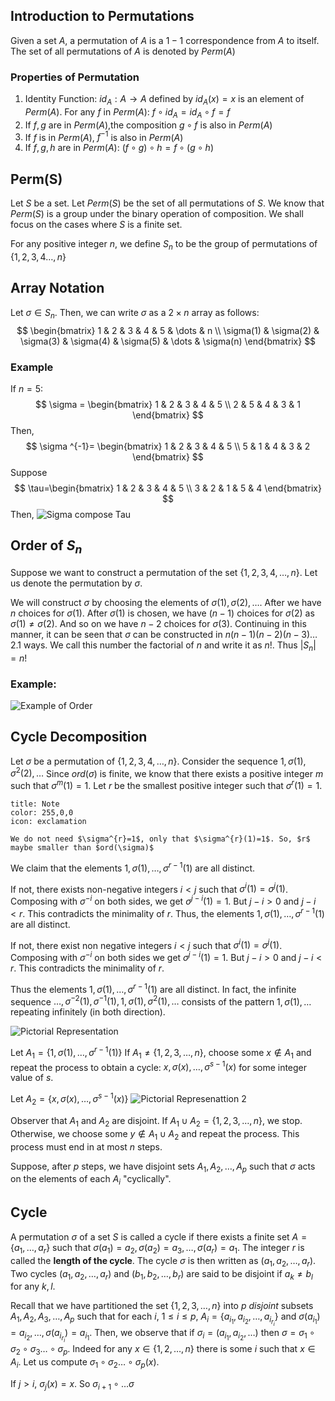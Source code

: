 
## Introduction to Permutations

Given a set $A$, a permutation of $A$ is a $1-1$ correspondence from $A$ to itself. The set of all permutations of $A$ is denoted by $Perm(A)$

### Properties of Permutation

1. Identity Function:  $id_{A}: A \rightarrow A$ defined by $id_{A}(x) = x$ is an element of $Perm(A)$. For any $f$ in $Perm(A)$: $f \circ id_{A} = id_{A} \circ f = f$
2. If $f,g$ are in $Perm(A)$,the composition $g \circ f$ is also in $Perm(A)$
3. If $f$ is in $Perm(A)$, $f^{-1}$ is also in $Perm(A)$
4. If $f,g,h$ are in $Perm(A)$: $(f \circ g ) \circ h = f \circ ( g \circ h)$

## Perm(S)
Let $S$ be a set. 
Let $Perm(S)$ be the set of all permutations of $S$.
We know that $Perm(S)$ is a group under the binary operation of composition. 
We shall focus on the cases where $S$ is a finite set.

For any positive integer $n$, we define $S_{n}$ to be the group of permutations of $\{ 1,2,3,4\dots,n \}$

## Array Notation

Let $\sigma \in S_{n}$. Then, we can write $\sigma$ as a $2 \times n$ array as follows:
$$
\begin{bmatrix}
1 & 2 & 3 & 4 & 5 & \dots & n \\
\sigma(1) & \sigma(2) & \sigma(3) & \sigma(4)  & \sigma(5) & \dots & \sigma(n)
\end{bmatrix}
$$

### Example
If $n=5$:
$$
\sigma = \begin{bmatrix}
1 & 2 & 3 & 4 & 5 \\
2 & 5 & 4 & 3 & 1
\end{bmatrix}
$$
Then,
$$
\sigma ^{-1}= \begin{bmatrix}
1 & 2 & 3 & 4 & 5 \\
5 & 1 & 4 & 3 & 2
\end{bmatrix}
$$
Suppose
$$
\tau=\begin{bmatrix}
1 & 2 & 3 & 4 & 5 \\
3 & 2 & 1 & 5 & 4
\end{bmatrix}
$$
Then,
![Sigma compose Tau](https://i.imgur.com/ApUf1yf.png)

## Order of $S_{n}$

Suppose we want to construct a permutation of the set $\{ 1,2,3,4,\dots,n \}$. Let us denote the permutation by $\sigma$.

We will construct $\sigma$ by choosing the elements of $\sigma(1),\sigma(2),\dots$.
After we have $n$ choices for $\sigma(1)$. After $\sigma(1)$ is chosen, we have $(n-1)$ choices for $\sigma(2)$ as $\sigma(1) \ne \sigma(2)$. And so on we have $n-2$ choices for $\sigma(3)$. Continuing in this manner, it can be seen that $\sigma$ can be constructed in $n(n-1)(n-2)(n-3)\dots2.1$ ways.
We call this number the factorial of $n$ and write it as $n!$. Thus $|S_{n}|=n!$

### Example:

![Example of Order](https://i.imgur.com/bxgfcmI.png)

## Cycle Decomposition

Let $\sigma$ be a permutation of $\{ 1,2,3,4,\dots,n \}$. Consider the sequence $1,\sigma(1),\sigma^{2}(2),\dots$
Since $ord(\sigma)$ is finite, we know that there exists a positive integer $m$ such that $\sigma^{m}(1)=1$. Let $r$ be the smallest positive integer such that $\sigma^{r}(1)=1$.

```ad-note
title: Note
color: 255,0,0
icon: exclamation

We do not need $\sigma^{r}=1$, only that $\sigma^{r}(1)=1$. So, $r$ maybe smaller than $ord(\sigma)$
```

We claim that the elements $1,\sigma(1),\dots,\sigma^{r-1}(1)$ are all distinct.

If not, there exists non-negative integers $i<j$ such that $\sigma^{i}(1)=\sigma^{j}(1)$. Composing with $\sigma^{-i}$ on both sides, we get $\sigma^{j-i}(1)=1$. But $j-i>0$ and $j-i<r$. This contradicts the minimality of $r$. Thus, the elements $1,\sigma(1),\dots,\sigma^{r-1}(1)$ are all distinct.

If not, there exist non negative integers $i<j$ such that $\sigma^{i}(1)=\sigma^{j}(1)$. Composing with $\sigma ^{-i}$ on both sides we get $\sigma^{j-i}(1)=1$.
But $j-i>0$ and $j-i<r$. This contradicts the minimality of $r$.

Thus the elements $1,\sigma(1),\dots,\sigma^{r-1}(1)$ are all distinct. In fact, the infinite sequence $\dots,\sigma^{-2}(1),\sigma^{-1}(1),1,\sigma(1),\sigma^{2}(1),\dots$ consists of the pattern $1,\sigma(1),\dots$ repeating infinitely (in both direction).

![Pictorial Representation](https://i.imgur.com/XLYPmza.png)

Let $A_{1}= \{ 1, \sigma(1), \dots,\sigma^{r-1}(1) \}$
If $A_{1} \ne \{ 1,2,3,\dots,n \}$, choose some $x \notin A_{1}$ and repeat the process to obtain a cycle:
$x,\sigma(x),\dots,\sigma^{s-1}(x)$ for some integer value of $s$.

Let $A_{2}=\{ x, \sigma(x), \dots, \sigma^{s-1}(x) \}$
![Pictorial Represenattion 2](https://i.imgur.com/ZeDJXnX.png)

Observer that $A_{1}$ and $A_{2}$ are disjoint. If $A_{1} \cup A_{2} =\{ 1,2,3,\dots,n \}$, we stop. Otherwise, we choose some $y \notin A_{1} \cup A_{2}$ and repeat the process. 
This process must end in at most $n$ steps.

Suppose, after $p$ steps, we have disjoint sets $A_{1},A_{2},\dots,A_{p}$ such that $\sigma$ acts on the elements of each $A_{i}$ "cyclically".

## Cycle

A permutation $\sigma$ of a set $S$ is called a cycle if there exists a finite set $A=\{ a_{1},\dots,a_{r} \}$ such that $\sigma(a_{1})=a_{2},\sigma(a_{2})=a_{3},\dots,\sigma(a_{r})=a_{1}$.
The integer $r$ is called the **length of the cycle**. The cycle $\sigma$ is then written as $(a_{1},a_{2},\dots,a_{r})$.
Two cycles $(a_{1},a_{2},\dots,a_{r})$ and $(b_{1},b_{2},\dots,b_{r})$ are said to be disjoint if $a_{k} \ne b_{l}$ for any $k,l$. 

Recall that we have partitioned the set $\{ 1,2,3,\dots,n \}$ into $p$ *disjoint* subsets $A_{1},A_{2},A_{3},\dots,A_{p}$ such that for each $i$, $1 \leq i \leq p$, $A_{i}= \{ a_{i_{1}},a_{i_{2}},\dots,a_{i_{r_{i}}} \}$ and $\sigma(a_{i_{1}})=a_{i_{2}},\dots,\sigma(a_{i_{r_{i}}})=a_{i_{1}}$.
Then, we observe that if $\sigma_{i}=(a_{i_{1}},a_{i_{2}},\dots)$ then
$\sigma= \sigma_{1} \circ \sigma_{2} \circ \sigma_{3}\dots \circ \sigma_{p}$. Indeed for any $x \in \{ 1,2,\dots,n \}$ there is some $i$ such that $x \in A_{i}$. Let us compute $\sigma_{1} \circ \sigma_{2}\dots \circ \sigma_{p}(x)$.


If $j>i$, $\sigma_{j}(x)=x$. So $\sigma_{i+1} \circ \dots \sigma$